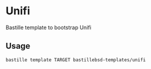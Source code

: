 # Unifi
Bastille template to bootstrap Unifi

## Usage
```shell
bastille template TARGET bastillebsd-templates/unifi
```
